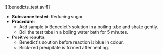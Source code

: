 ![[benedicts_test.avif]]
- **Substance tested**: Reducing sugar
- **Procedure**:
	- Add sample to Benedict's solution in a boiling tube and shake gently.
	- Boil the test tube in a boiling water bath for 5 minutes.
- **Positive results**:
	- Benedict's solution before reaction is blue in colour.
	- Brick-red precipitate is formed after heating.
